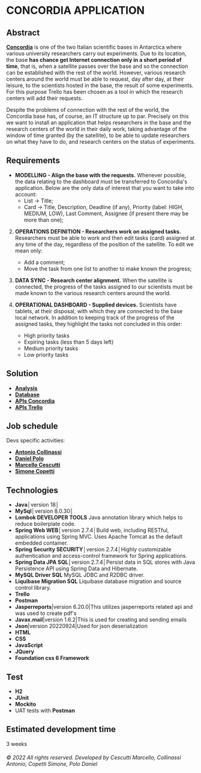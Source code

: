 # CONCORDIA APPLICATION
## Abstract

[**Concordia**](https://www.italiantartide.it/st-italo-francese-concordia/ ) is one of the two Italian scientific bases in Antarctica where various university researchers carry out experiments. Due to its location, the base **has chance get Internet connection only in a short period of time**, that is, when a satellite passes over the base and so the connection can be established with the rest of the world. However, various research centers around the world must be able to request, day after day, at their leisure, to the scientists hosted in the base, the result of some experiments. For this purpose Trello has been chosen as a tool in which the research centers will add their requests. 

Despite the problems of connection with the rest of the world, the Concordia base has, of course, an IT structure up to par. Precisely on this we want to install an application that helps researchers in the base and the research centers of the world in their daily work, taking advantage of the window of time granted (by the satellite), to be able to update researchers on what they have to do, and research centers on the status of experiments. 

## Requirements
 - **MODELLING - Align the base with the requests.** 
 Whenever possible, the data relating to the dashboard must be transferred to Concordia's application. Below are the only data of interest that you want to take into account:
	 - List → Title;
     - Card → Title, Description, Deadline (if any), Priority (label: HIGH, MEDIUM, LOW),  Last Comment, Assignee (if present there may be more than one);

2. **OPERATIONS DEFINITION - Researchers work on assigned tasks.**
Researchers must be able to work and then edit tasks (card) assigned at any time of the day, regardless of the position of the satellite. To edit we mean only:
     - Add a comment;
     - Move the task from one list to another to make known the progress;

3. **DATA SYNC - Research center alignment.**
When the satellite is connected, the progress of the tasks assigned to our scientists must be made known to the various research centers around the world.

4. **OPERATIONAL DASHBOARD - Supplied devices.**
Scientists have tablets, at their disposal, with which they are connected to the base local network. In addition to keeping track of the progress of the assigned tasks, they highlight the tasks not concluded in this order:
     - High priority tasks
     - Expiring tasks (less than 5 days left)
     - Medium priority tasks
     - Low priority tasks

## Solution
- [**Analysis**](src/resources/documents/md/solution/analysis/analysis.md)
- [**Database**](src/resources/documents/md/solution/database/database.md)
- [**APIs Concordia**](src/resources/documents/md/solution/api/concordia-api.md)
- [**APIs Trello**](src/resources/documents/md/solution/api/trello-api.md)

## Job schedule
Devs specific activities:
- [**Antonio Collinassi**](src/resources/documents/md/job/antonio-collinassi.md)
- [**Daniel Polo**](src/resources/documents/md/job/daniel-polo.md)
- [**Marcello Cescutti**](src/resources/documents/md/job/marcello-cescutti.md)
- [**Simone Copetti**](src/resources/documents/md/job/simone-copetti.md)

## Technologies
- **Java**│version 18│
- **MySql**│version 8.0.30│
- **Lombok  DEVELOPER TOOLS** Java annotation library which helps to reduce boilerplate code.
- **Spring Web  WEB**│version 2.7.4│Build web, including RESTful, applications using Spring MVC. Uses Apache Tomcat as the default embedded container.
- **Spring Security  SECURITY**│version 2.7.4│Highly customizable authentication and access-control framework for Spring applications.    
- **Spring Data JPA  SQL**│version 2.7.4│Persist data in SQL stores with Java Persistence API using Spring Data and Hibernate.  
- **MySQL Driver  SQL** MySQL JDBC and R2DBC driver.
- **Liquibase Migration  SQL** Liquibase database migration and source control library.
- **Trello**
- **Postman**
- **Jasperreports**|version 6.20.0|This utilizes jasperreports related api and was used to create pdf's
- **Javax.mail**|version 1.6.2|This is used for creating and sending emails
- **Json**|version 20220924|Used for json deserialization
- **HTML**
- **CSS**
- **JavaScript**
- **JQuery**
- **Foundation css 6 Framework**

## Test
- **H2**
- **JUnit**
- **Mockito**
- UAT tests with **Postman**
## Estimated development time
3 weeks
###### © 2022 All rights reserved. Developed by Cescutti Marcello, Collinassi Antonio, Copetti Simone, Polo Daniel 
